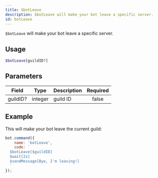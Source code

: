```yaml
---
title: $botLeave
description: $botLeave will make your bot leave a specific server.
id: botLeave
---
```


`$botLeave` will make your bot leave a specific server.

## Usage

```php
$botLeave[guildID?]
```

## Parameters

| Field    | Type    | Description | Required |
|----------|---------|-------------|:--------:|
| guildID? | integer | guild ID    |  false   |

## Example

This will make your bot leave the current guild:

```javascript
bot.command({
    name: 'botLeave',
    code: `
  $botLeave[$guildID]
  $wait[2s]
  $sendMessage[Bye, I'm leaving!]
  `
});
```
